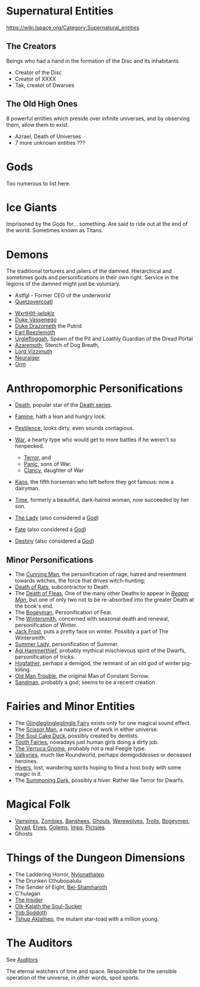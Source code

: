 # Supernatural Entities
https://wiki.lspace.org/Category:Supernatural_entities
## The Creators
Beings who had a hand in the formation of the Disc and its inhabitants.
* Creator of the Disc
* Creator of XXXX
* Tak, creator of Dwarves
## The Old High Ones
8 powerful entities which preside over infinite universes, and by observing them, allow them to exist.
* Azrael, Death of Universes
* 7 more unknown entities ???
# Gods
Too numerous to list here.
# Ice Giants
Imprisoned by the Gods for... something. Are said to ride out at the end of the world. Sometimes known as Titans.
# Demons
The traditional torturers and jailers of the damned. Hierarchical and sometimes gods and personifications in their own right. Service in the legions of the damned might just be voluntary.
* Astfgl - Former CEO of the underworld
* [Quetzovercoatl](https://wiki.lspace.org/Quetzovercoatl "Quetzovercoatl")
- [WxrtHltl-jwlpklz](https://wiki.lspace.org/WxrtHltl-jwlpklz "WxrtHltl-jwlpklz")
- [Duke Vassenego](https://wiki.lspace.org/Duke_Vassenego "Duke Vassenego")
- [Duke Drazometh](https://wiki.lspace.org/Duke_Drazometh "Duke Drazometh") the Putrid
- [Earl Beezlemoth](https://wiki.lspace.org/Earl_Beezlemoth "Earl Beezlemoth")
- [Urglefloggah](https://wiki.lspace.org/Urglefloggah "Urglefloggah"), Spawn of the Pit and Loathly Guardian of the Dread Portal
- [Azaremoth](https://wiki.lspace.org/Azaremoth "Azaremoth"), Stench of Dog Breath,
- [Lord Vizzimuth](https://wiki.lspace.org/Lord_Vizzimuth "Lord Vizzimuth")
- [Neuralger](https://wiki.lspace.org/Neuralger "Neuralger")
- [Orm](https://wiki.lspace.org/Orm "Orm")
# Anthropomorphic Personifications
* [Death](https://wiki.lspace.org/Death "Death"), popular star of the [Death series](https://wiki.lspace.org/Category:Death_Series "Category:Death Series").
- [Famine](https://wiki.lspace.org/Famine "Famine"), hath a lean and hungry look.
- [Pestilence](https://wiki.lspace.org/Pestilence "Pestilence"), looks dirty, even sounds contagious.
- [War](https://wiki.lspace.org/War "War"), a hearty type who would get to more battles if he weren't so henpecked.
	- [Terror](https://wiki.lspace.org/Terror "Terror"), and
	- [Panic](https://wiki.lspace.org/Panic "Panic"), sons of War.
	- [Clancy](https://wiki.lspace.org/Clancy "Clancy"), daughter of War
- [Kaos](https://wiki.lspace.org/Kaos "Kaos"), the fifth horseman who left before they got famous: now a dairyman.

- [Time](https://wiki.lspace.org/Time "Time"), formerly a beautiful, dark-haired woman, now succeeded by her son.
- [The Lady](https://wiki.lspace.org/The_Lady "The Lady") (also considered a [God](https://wiki.lspace.org/God "God"))
- [Fate](https://wiki.lspace.org/Fate "Fate") (also considered a [God](https://wiki.lspace.org/God "God"))
- [Destiny](https://wiki.lspace.org/Destiny "Destiny") (also considered a [God](https://wiki.lspace.org/God "God"))
## Minor Personifications
- The [Cunning Man](https://wiki.lspace.org/Cunning_Man "Cunning Man"), the personification of rage, hatred and resentment towards witches, the force that drives witch-hunting;
- [Death of Rats](https://wiki.lspace.org/Death_of_Rats "Death of Rats"), subcontractor to Death.
- The [Death of Fleas](https://wiki.lspace.org/Death_of_Fleas "Death of Fleas"), One of the many other Deaths to appear in _[Reaper Man](https://wiki.lspace.org/Book:Reaper_Man "Book:Reaper Man")_, but one of only two not to be re-absorbed into the greater Death at the book's end.
- The [Bogeyman](https://wiki.lspace.org/Bogeyman "Bogeyman"), Personification of Fear.
- The [Wintersmith](https://wiki.lspace.org/Wintersmith "Wintersmith"), concerned with seasonal death and renewal, personification of Winter.
- [Jack Frost](https://wiki.lspace.org/Jack_Frost "Jack Frost"), puts a pretty face on winter. Possibly a part of The Wintersmith.
- [Summer Lady](https://wiki.lspace.org/Summer_Lady "Summer Lady"), personification of Summer.
- [Agi Hammerthief](https://wiki.lspace.org/Agi_Hammerthief "Agi Hammerthief"), probably mythical mischievous spirit of the Dwarfs, personification of tricks.
- [Hogfather](https://wiki.lspace.org/Hogfather "Hogfather"), perhaps a demigod, the remnant of an old god of winter pig-killing.
- [Old Man Trouble](https://wiki.lspace.org/Old_Man_Trouble "Old Man Trouble"), the original Man of Constant Sorrow.
- [Sandman](https://wiki.lspace.org/Sandman "Sandman"), probably a god; seems to be a recent creation
# Fairies and Minor Entities
- The [Glingleglingleglingle Fairy](https://wiki.lspace.org/Glingleglingleglingle_Fairy "Glingleglingleglingle Fairy") exists only for one magical sound effect.
- The [Scissor Man](https://wiki.lspace.org/Scissor_Man "Scissor Man"), a nasty piece of work in either universe.
- [The Soul Cake Duck](https://wiki.lspace.org/Soul_Cake_Duck "Soul Cake Duck"), possibly created by dentists.
- [Tooth Fairies](https://wiki.lspace.org/Tooth_Fairy "Tooth Fairy"), nowadays just human girls doing a dirty job.
- [The Verruca Gnome](https://wiki.lspace.org/Verruca_Gnome "Verruca Gnome"), probably not a real Feegle type.
- [Valkyries](https://wiki.lspace.org/Valkyrie "Valkyrie"), much like Roundworld, perhaps demigoddesses or deceased heroines.
- [Hivers](https://wiki.lspace.org/Hiver "Hiver"), lost, wandering spirits hoping to find a host body with some magic in it.
- The [Summoning Dark](https://wiki.lspace.org/Mine_sign "Mine sign"), possibly a hiver. Rather like Terror for Dwarfs.
# Magical Folk
- [Vampires](https://wiki.lspace.org/Vampires "Vampires"), [Zombies](https://wiki.lspace.org/Zombies "Zombies"), [Banshees](https://wiki.lspace.org/Banshees "Banshees"), [Ghouls](https://wiki.lspace.org/Ghouls "Ghouls"), [Werewolves](https://wiki.lspace.org/Werewolves "Werewolves"), [Trolls](https://wiki.lspace.org/Trolls "Trolls"), [Bogeymen](https://wiki.lspace.org/Bogeymen "Bogeymen"), [Dryad](https://wiki.lspace.org/Dryad "Dryad"), [Elves](https://wiki.lspace.org/Elves "Elves"), [Golems](https://wiki.lspace.org/Golems "Golems"), [Imps](https://wiki.lspace.org/Imps "Imps"), [Pictsies](https://wiki.lspace.org/Pictsies "Pictsies"). 
- Ghosts
# Things of the Dungeon Dimensions
- The Laddering Horror, [Nylonathatep](https://wiki.lspace.org/Nylonathatep "Nylonathatep")
- The Drunken Cthubopalulu
- The Sender of Eight, [Bel-Shamharoth](https://wiki.lspace.org/Bel-Shamharoth "Bel-Shamharoth")
- C'hulagan
- [The Insider](https://wiki.lspace.org/The_Insider "The Insider")
- [Olk-Kalath the Soul-Sucker](https://wiki.lspace.org/Olk-Kalath_the_Soul-Sucker "Olk-Kalath the Soul-Sucker")
- [Yob Soddoth](https://wiki.lspace.org/Yob_Soddoth "Yob Soddoth")
- [Tshup Aklathep](https://wiki.lspace.org/Tshup_Aklathep "Tshup Aklathep"), the mutant star-toad with a million young.
# The Auditors
See [Auditors](https://wiki.lspace.org/Auditors_of_Reality)

The eternal watchers of time and space. Responsible for the sensible operation of the universe, in other words, spoil sports.
